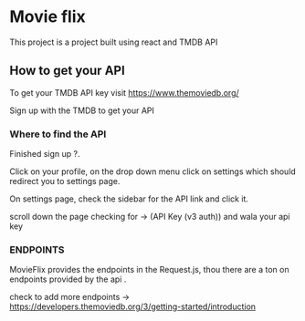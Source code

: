 # Movie flix

This project is a project built using react and TMDB API

## How to get your API

To get your TMDB API key visit https://www.themoviedb.org/

Sign up with the TMDB to get your API


### Where to find the API

Finished sign up ?.

Click on your profile, on the drop down menu click on settings which should redirect you to settings page.

On settings page, check the sidebar for the API link and click it.

scroll down the page checking for -> (API Key (v3 auth)) and wala your api key

### ENDPOINTS

MovieFlix provides the endpoints in the Request.js, thou there are a ton on endpoints provided by the api .

check to add more endpoints -> https://developers.themoviedb.org/3/getting-started/introduction

